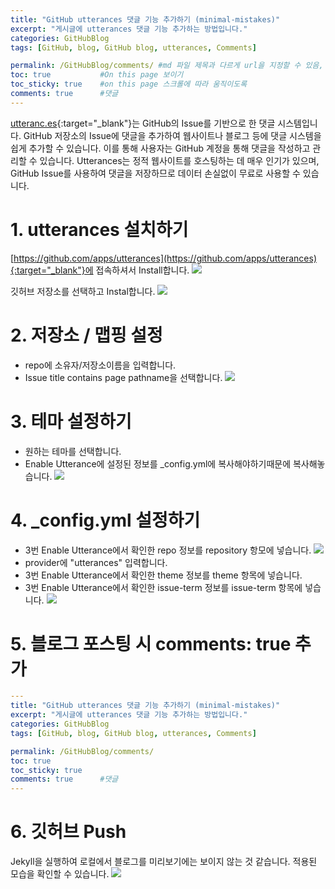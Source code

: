 ```yaml
---
title: "GitHub utterances 댓글 기능 추가하기 (minimal-mistakes)"
excerpt: "게시글에 utterances 댓글 기능 추가하는 방법입니다."
categories: GitHubBlog
tags: [GitHub, blog, GitHub blog, utterances, Comments]

permalink: /GitHubBlog/comments/ #md 파일 제목과 다르게 url을 지정할 수 있음, 미지정 시 md 파일 명으로 따라감   
toc: true           #On this page 보이기 
toc_sticky: true    #on this page 스크롤에 따라 움직이도록 
comments: true      #댓글
--- 
```

[utteranc.es](https://github.com/apps/utterances){:target="_blank"}는 GitHub의 Issue를 기반으로 한 댓글 시스템입니다. GitHub 저장소의 Issue에 댓글을 추가하여 웹사이트나 블로그 등에 댓글 시스템을 쉽게 추가할 수 있습니다. 이를 통해 사용자는 GitHub 계정을 통해 댓글을 작성하고 관리할 수 있습니다. Utterances는 정적 웹사이트를 호스팅하는 데 매우 인기가 있으며, GitHub Issue를 사용하여 댓글을 저장하므로 데이터 손실없이 무료로 사용할 수 있습니다.

# 1. utterances 설치하기 
[https://github.com/apps/utterances](https://github.com/apps/utterances){:target="_blank"}에 접속하셔서 Install합니다. 
![](/assets/images/categories/githubblog/2024-03-05-utterancesInstall.png)

깃허브 저장소를 선택하고 Instal합니다.
![](/assets/images/categories/githubblog/2024-03-05-utterancesInstall2.png) 

# 2. 저장소 / 맵핑 설정 
- repo에 소유자/저장소이름을 입력합니다. 
- Issue title contains page pathname을 선택합니다. 
![](/assets/images/categories/githubblog/2024-03-05-utterancesContiguration.png)

# 3. 테마 설정하기 
- 원하는 테마를 선택합니다. 
- Enable Utterance에 설정된 정보를 _config.yml에 복사해야하기때문에 복사해놓습니다. 
![](/assets/images/categories/githubblog/2024-03-05-utterancesTheme.png)

# 4. _config.yml 설정하기 
- 3번 Enable Utterance에서 확인한 repo 정보를 repository 항모에 넣습니다. 
![](/assets/images/categories/githubblog/2024-03-05-utterancesConfigyml1.png)
- provider에 "utterances" 입력합니다. 
- 3번 Enable Utterance에서 확인한 theme 정보를 theme 항목에 넣습니다. 
- 3번 Enable Utterance에서 확인한 issue-term 정보를 issue-term 항목에 넣습니다. 
![](/assets/images/categories/githubblog/2024-03-05-utterancesConfigyml2.png)

# 5. 블로그 포스팅 시 comments: true 추가
``` yml
---
title: "GitHub utterances 댓글 기능 추가하기 (minimal-mistakes)"
excerpt: "게시글에 utterances 댓글 기능 추가하는 방법입니다."
categories: GitHubBlog
tags: [GitHub, blog, GitHub blog, utterances, Comments]

permalink: /GitHubBlog/comments/ 
toc: true          
toc_sticky: true    
comments: true      #댓글
--- 
```

# 6. 깃허브 Push 
Jekyll을 실행하여 로컬에서 블로그를 미리보기에는 보이지 않는 것 같습니다. 적용된 모습을 확인할 수 있습니다. 
![](/assets/images/categories/githubblog/2024-03-05-utterancesComments.png)
